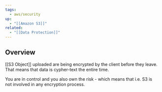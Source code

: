 ```yaml
---
tags:
  - aws/security
up:
  - "[[Amazon S3]]"
related:
  - "[[Data Protection]]"
---
```

## Overview

[[S3 Object]] uploaded are being encrypted by the client before they leave. That means that data is cypher-text the entire time. 

You are in control and you also own the risk - which means that i.e. S3 is not involved in any encryption process.

